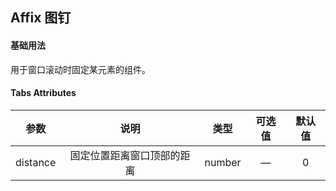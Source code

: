 ## Affix 图钉

#### 基础用法
用于窗口滚动时固定某元素的组件。

<base-code>

 <template slot="display">

 <affix-exam1></affix-exam1>

 </template>

 <template>

 ```vue
 <m-affix :distance="50"></m-affix>
 ```

 </template>

 </base-code>


#### Tabs Attributes

|   参数   |            说明            |  类型  | 可选值 | 默认值 |
| :------: | :------------------------: | :----: | :----: | :----: |
| distance | 固定位置距离窗口顶部的距离 | number |   —    |   0    |